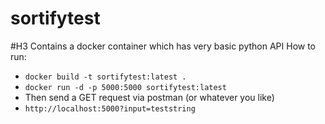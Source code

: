 # sortifytest
#H3 Contains a docker container which has very basic python API
How to run:
* ```docker build -t sortifytest:latest .```
* ```docker run -d -p 5000:5000 sortifytest:latest```
* Then send a GET request via postman (or whatever you like)
* ```http://localhost:5000?input=teststring```


